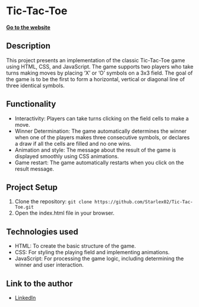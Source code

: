 # Tic-Tac-Toe

**[Go to the website](https://dmytro-chumak.github.io/Tic-Tac-Toe/)**

## Description

This project presents an implementation of the classic Tic-Tac-Toe game using HTML, CSS, and JavaScript. The game supports two players who take turns making moves by placing ‘X’ or ‘O’ symbols on a 3x3 field. The goal of the game is to be the first to form a horizontal, vertical or diagonal line of three identical symbols.

## Functionality

- Interactivity: Players can take turns clicking on the field cells to make a move.
- Winner Determination: The game automatically determines the winner when one of the players makes three consecutive symbols, or declares a draw if all the cells are filled and no one wins.
- Animation and style: The message about the result of the game is displayed smoothly using CSS animations.
- Game restart: The game automatically restarts when you click on the result message.

## Project Setup

1. Clone the repository:
```git clone https://github.com/Starlex02/Tic-Tac-Toe.git```
2. Open the index.html file in your browser.

## Technologies used

- HTML: To create the basic structure of the game.
- CSS: For styling the playing field and implementing animations.
- JavaScript: For processing the game logic, including determining the winner and user interaction.

## Link to the author

- [LinkedIn](https://www.linkedin.com/in/dmytro-chumak/)
